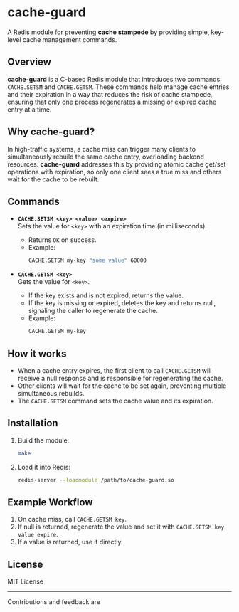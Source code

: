 # cache-guard

A Redis module for preventing **cache stampede** by providing simple, key-level cache management commands.

## Overview

**cache-guard** is a C-based Redis module that introduces two commands: `CACHE.SETSM` and `CACHE.GETSM`. These commands help manage cache entries and their expiration in a way that reduces the risk of cache stampede, ensuring that only one process regenerates a missing or expired cache entry at a time.

## Why cache-guard?

In high-traffic systems, a cache miss can trigger many clients to simultaneously rebuild the same cache entry, overloading backend resources. **cache-guard** addresses this by providing atomic cache get/set operations with expiration, so only one client sees a true miss and others wait for the cache to be rebuilt.

## Commands

- **`CACHE.SETSM <key> <value> <expire>`**  
  Sets the value for `<key>` with an expiration time (in milliseconds).  
  - Returns `OK` on success.
  - Example:  
    ```sh
    CACHE.SETSM my-key "some value" 60000
    ```

- **`CACHE.GETSM <key>`**  
  Gets the value for `<key>`.  
  - If the key exists and is not expired, returns the value.
  - If the key is missing or expired, deletes the key and returns null, signaling the caller to regenerate the cache.
  - Example:  
    ```sh
    CACHE.GETSM my-key
    ```

## How it works

- When a cache entry expires, the first client to call `CACHE.GETSM` will receive a null response and is responsible for regenerating the cache.
- Other clients will wait for the cache to be set again, preventing multiple simultaneous rebuilds.
- The `CACHE.SETSM` command sets the cache value and its expiration.

## Installation

1. Build the module:
   ```sh
   make
   ```
2. Load it into Redis:
   ```sh
   redis-server --loadmodule /path/to/cache-guard.so
   ```

## Example Workflow

1. On cache miss, call `CACHE.GETSM key`.
2. If null is returned, regenerate the value and set it with `CACHE.SETSM key value expire`.
3. If a value is returned, use it directly.

## License

MIT License

---

Contributions and feedback are